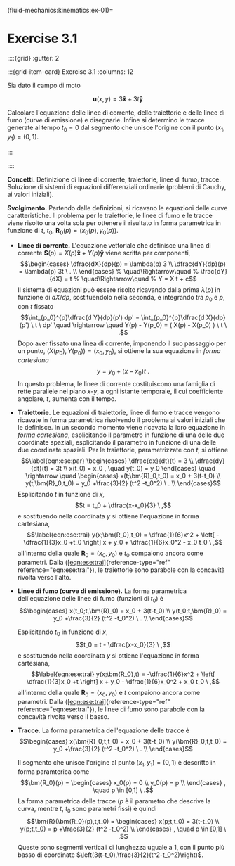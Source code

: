 (fluid-mechanics:kinematics:ex-01)=
# Exercise 3.1

::::{grid}
:gutter: 2

:::{grid-item-card} Exercise 3.1
:columns: 12

 Sia dato il campo di moto

$$
 \mathbf{u}(x,y) = 3 \mathbf{\hat{x}} + 3t \mathbf{\hat{y}} 
$$

Calcolare l'equazione delle linee di corrente, delle traiettorie e delle linee di fumo (curve di emissione) e disegnarle. Infine si determino le tracce generate al tempo $t_0 = 0$ dal segmento che unisce l'origine con il punto $(x_1,y_1)=(0,1)$.

:::

::::

**Concetti.** Definizione di linee di corrente, traiettorie, linee di fumo, tracce.
Soluzione di sistemi di equazioni differenziali ordinarie (problemi di
Cauchy, ai valori iniziali).

**Svolgimento.** Partendo dalle definizioni, si ricavano le equazioni delle curve
caratteristiche. Il problema per le traiettorie, le linee di fumo e le
tracce viene risolto una volta sola per ottenere il risultato in forma
parametrica in funzione di $t$, $t_0$, $\bm{R_0}(p) = (x_0(p), y_0(p))$.

-   **Linee di corrente.** L'equazione vettoriale che definisce una
    linea di corrente
    $\bm{S}(p) = X(p) \bm{\hat{x}} + Y(p) \bm{\hat{y}}$ viene scritta
    per componenti, $$\begin{cases}
      \dfrac{dX}{dp}(p) = \lambda(p) 3 \\
      \dfrac{dY}{dp}(p) = \lambda(p) 3t  \ . \\
     \end{cases}
    %  \quad\Rightarrow\quad
    %  \frac{dY}{dX} = t
    %  \quad\Rightarrow\quad
    %  Y = X t + c$$ Il sistema di equazioni può essere risolto
    ricavando dalla prima $\lambda(p)$ in funzione di $dX/dp$,
    sostituendolo nella seconda, e integrando tra $p_0$ e $p$, con $t$
    fissato
    $$\int_{p_0}^{p}\dfrac{d Y}{dp}(p') dp' = \int_{p_0}^{p}\dfrac{d X}{dp}(p') \ t \ dp' \quad \rightarrow \quad Y(p) - Y(p_0) = ( X(p) - X(p_0) ) \ t \ .$$
    Dopo aver fissato una linea di corrente, imponendo il suo passaggio
    per un punto, $(X(p_0), Y(p_0)) = (x_0, y_0)$, si ottiene la sua
    equazione in *forma cartesiana* $$y = y_0 + ( x - x_0 ) t \ .$$ In
    questo problema, le linee di corrente costituiscono una famiglia di
    rette parallele nel piano $x$-$y$, a ogni istante temporale, il cui
    coefficiente angolare, $t$, aumenta con il tempo.

-   **Traiettorie.** Le equazioni di traiettorie, linee di fumo e tracce
    vengono ricavate in forma parametrica risolvendo il problema ai
    valori iniziali che le definisce. In un secondo momento viene
    ricavata la loro equazione in *forma cartesiana*, esplicitando il
    parametro in funzione di una delle due coordinate spaziali,
    esplicitando il parametro in funzione di una delle due coordinate
    spaziali. Per le traiettorie, parametrizzate con $t$, si ottiene
    $$\label{eqn:ese:par}
     \begin{cases}
      \dfrac{dx}{dt}(t) = 3 \\
      \dfrac{dy}{dt}(t) = 3t \\
      x(t_0) = x_0 , \quad y(t_0) = y_0
     \end{cases}
     \quad \rightarrow \quad
     \begin{cases}
      x(t;\bm{R}_0,t_0) = x_0 + 3(t-t_0) \\
      y(t;\bm{R}_0,t_0) = y_0 +\frac{3}{2} (t^2 -t_0^2) \ . \\
     \end{cases}$$ Esplicitando $t$ in funzione di $x$,
    $$t = t_0 + \dfrac{x-x_0}{3} \ ,$$ e sostituendo nella coordinata
    $y$ si ottiene l'equazione in forma cartesiana,
    $$\label{eqn:ese:trai}
     y(x;\bm{R_0},t_0) = \dfrac{1}{6}x^2 + \left[ -\dfrac{1}{3}x_0 +t_0 \right] x +
     y_0 + \dfrac{1}{6}x_0^2 - x_0 t_0 \ ,$$ all'interno della quale
    $\bm{R}_0 = (x_0,y_0)$ e $t_0$ compaiono ancora come parametri.
    Dalla ([\[eqn:ese:trai\]](#eqn:ese:trai){reference-type="ref"
    reference="eqn:ese:trai"}), le traiettorie sono parabole con la
    concavità rivolta verso l'alto.

-   **Linee di fumo (curve di emissione).** La forma parametrica
    dell'equazione delle linee di fumo (funzioni di $t_0)$ è
    $$\begin{cases}
      x(t_0;t,\bm{R}_0) = x_0 + 3(t-t_0) \\
      y(t_0;t,\bm{R}_0) = y_0 +\frac{3}{2} (t^2 -t_0^2) \ . \\
     \end{cases}$$

    Esplicitando $t_0$ in funzione di $x$,
    $$t_0 = t - \dfrac{x-x_0}{3} \ ,$$ e sostituendo nella coordinata
    $y$ si ottiene l'equazione in forma cartesiana,
    $$\label{eqn:ese:trai}
     y(x;\bm{R_0},t) = -\dfrac{1}{6}x^2 + \left[ \dfrac{1}{3}x_0 +t \right] x +
     y_0 - \dfrac{1}{6}x_0^2 + x_0 t_0 \ ,$$ all'interno della quale
    $\bm{R}_0 = (x_0,y_0)$ e $t$ compaiono ancora come parametri. Dalla
    ([\[eqn:ese:trai\]](#eqn:ese:trai){reference-type="ref"
    reference="eqn:ese:trai"}), le linee di fumo sono parabole con la
    concavità rivolta verso il basso.

-   **Tracce.** La forma parametrica dell'equazione delle tracce è
    $$\begin{cases}
      x(\bm{R}_0;t,t_0) = x_0 + 3(t-t_0) \\
      y(\bm{R}_0;t,t_0) = y_0 +\frac{3}{2} (t^2 -t_0^2) \ . \\
     \end{cases}$$

    Il segmento che unisce l'origine al punto $(x_1,y_1)=(0,1)$ è
    descritto in forma paramterica come $$\bm{R_0}(p) = \begin{cases}
     x_0(p) = 0  \\
     y_0(p) = p  \\
    \end{cases}  , \quad p \in [0,1] \ .$$ La forma parametrica delle
    tracce ($p$ è il parametro che descrive la curva, mentre $t$, $t_0$
    sono parametri fissi) è quindi $$\bm{R}(\bm{R_0}(p),t,t_0) = 
     \begin{cases}
      x(p;t,t_0) = 3(t-t_0) \\
      y(p;t,t_0) = p +\frac{3}{2} (t^2 -t_0^2) \\
     \end{cases}  , \quad p \in [0,1] \ .$$ Queste sono segmenti
    verticali di lunghezza uguale a 1, con il punto più basso di
    coordinate $\left(3(t-t_0),\frac{3}{2}(t^2-t_0^2)\right)$.
